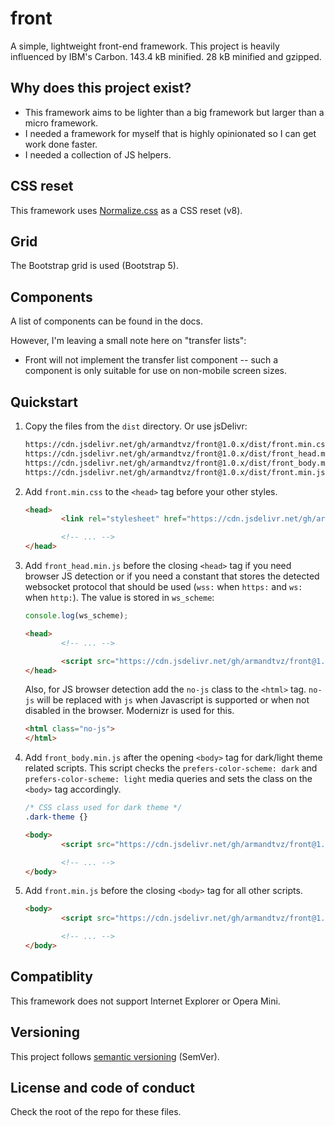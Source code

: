 # front
A simple, lightweight front-end framework. This project is heavily influenced
by IBM's Carbon. 143.4 kB minified. 28 kB minified and gzipped.



## Why does this project exist?
- This framework aims to be lighter than a big framework but larger than a
  micro framework.
- I needed a framework for myself that is highly opinionated so I can get work
  done faster.
- I needed a collection of JS helpers.



## CSS reset
This framework uses [Normalize.css][3] as a CSS reset (v8).



## Grid
The Bootstrap grid is used (Bootstrap 5).


## Components

A list of components can be found in the docs.

However, I'm leaving a small note here on "transfer lists":

- Front will not implement the transfer list component -- such a component
  is only suitable for use on non-mobile screen sizes.



## Quickstart

1. Copy the files from the `dist` directory. Or use jsDelivr:
   ```html
   https://cdn.jsdelivr.net/gh/armandtvz/front@1.0.x/dist/front.min.css
   https://cdn.jsdelivr.net/gh/armandtvz/front@1.0.x/dist/front_head.min.js
   https://cdn.jsdelivr.net/gh/armandtvz/front@1.0.x/dist/front_body.min.js   
   https://cdn.jsdelivr.net/gh/armandtvz/front@1.0.x/dist/front.min.js
   ```

1. Add `front.min.css` to the `<head>` tag before your other styles.
   ```html
   <head>
           <link rel="stylesheet" href="https://cdn.jsdelivr.net/gh/armandtvz/front@1.0.x/dist/front.min.css">

           <!-- ... -->
   </head>
   ```

1. Add `front_head.min.js` before the closing `<head>` tag if you need browser
   JS detection or if you need a constant that stores the detected websocket
   protocol that should be used (`wss:` when `https:` and `ws:` when `http:`).
   The value is stored in `ws_scheme`:
   ```javascript
   console.log(ws_scheme);
   ```
   ```html
   <head>
           <!-- ... -->

           <script src="https://cdn.jsdelivr.net/gh/armandtvz/front@1.0.x/dist/front_head.min.js" charset="utf-8"></script>
   </head>
   ```

   Also, for JS browser detection add the `no-js` class to the `<html>` tag.
   `no-js` will be replaced with `js` when Javascript is supported or when
   not disabled in the browser. Modernizr is used for this.
   ```html
   <html class="no-js">
   </html>
   ```

1. Add `front_body.min.js` after the opening `<body>` tag for dark/light theme
   related scripts. This script checks the `prefers-color-scheme: dark` and
   `prefers-color-scheme: light` media queries and sets the class on the `<body>`
   tag accordingly.
   ```css
   /* CSS class used for dark theme */
   .dark-theme {}
   ```
   ```html
   <body>
           <script src="https://cdn.jsdelivr.net/gh/armandtvz/front@1.0.x/dist/front_body.min.js" charset="utf-8"></script>

           <!-- ... -->
   </body>
   ```

1. Add `front.min.js` before the closing `<body>` tag for all other scripts.
   ```html
   <body>
           <script src="https://cdn.jsdelivr.net/gh/armandtvz/front@1.0.x/dist/front.min.js" charset="utf-8"></script>

           <!-- ... -->
   </body>
   ```



## Compatiblity
This framework does not support Internet Explorer or Opera Mini.



## Versioning
This project follows [semantic versioning][7] (SemVer).



## License and code of conduct
Check the root of the repo for these files.








[//]: # (Links)


[3]: https://github.com/necolas/normalize.css/
[4]: https://www.vitsoe.com/rw/about/good-design
[5]: https://en.wiktionary.org/wiki/classitis
[6]: https://hackernoon.com/bem-should-not-exist-6414005765d6
[7]: https://semver.org/
